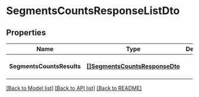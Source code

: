 # SegmentsCountsResponseListDto

## Properties
Name | Type | Description | Notes
------------ | ------------- | ------------- | -------------
**SegmentsCountsResults** | [**[]SegmentsCountsResponseDto**](SegmentsCountsResponseDto.md) |  | [optional] [default to null]

[[Back to Model list]](../README.md#documentation-for-models) [[Back to API list]](../README.md#documentation-for-api-endpoints) [[Back to README]](../README.md)


